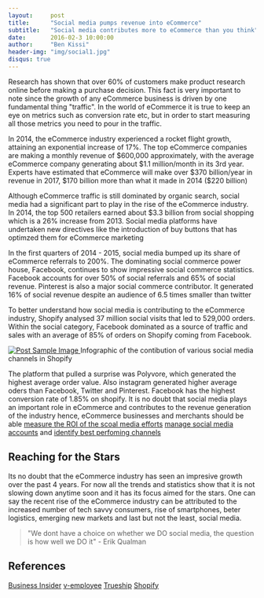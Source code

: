 ```yaml
---
layout:     post
title:      "Social media pumps revenue into eCommerce"
subtitle:   "Social media contributes more to eCommerce than you think"
date:       2016-02-3 10:00:00
author:     "Ben Kissi"
header-img: "img/social1.jpg"
disqus: true
---
```


<p>Research has shown that over 60% of customers make product research online before making a purchase decision. This fact is very important to note since the growth of any eCommerce business is driven by one fundamental thing "traffic". In the world of eCommerce it is true to keep an eye on metrics such as conversion rate etc, but in order to start measuring all those metrics you need to pour in the traffic.</p>

<p>In 2014, the eCommerce industry experienced a rocket flight growth, attaining an exponential increase of 17%. The top eCommerce companies are making a monthly revenue of $600,000 approximately, with the average eCommerce company generating about $1.1 million/month in its 3rd year. Experts have estimated that eCommerce will make over $370 billion/year in revenue in 2017, $170 billion more than what it made in 2014 ($220 billion)</p>

<p>Although eCommerce traffic is still dominated by organic search, social media had a significant part to play in the rise of the eCommerce industry. In 2014, the top 500 retailers earned about $3.3 billion from social shopping which is a 26% increase from 2013. Social media platforms have undertaken new directives like the introduction of buy buttons that has optimzed them for eCommerce marketing </p>

<p>In the first quarters of 2014 - 2015, social media bumped up its share of eCommerce referrals to 200%. The dominating social commerce power house, Facebook, continues to show impressive social commerce statistics. Facebook accounts for over 50% of social referrals and 65% of social revenue. Pinterest is also a major social commerce contributor. It generated 16% of social revenue despite an audience of 6.5 times smaller than twitter</p>

<p>To better understand how social media is contributing to the eCommerce industry, Shopify analysed 37 million social visits that led to 529,000 orders. Within the social category, Facebook dominated as a source of traffic and sales with an average of 85% of orders on Shopify coming from Facebook.</p>
<a target="blank" href="https://www.shopify.com/infographics/social-commerce">
    <img src="{{ site.baseurl }}/img/social.png" alt="Post Sample Image">
</a>
<span class="caption text-muted">Infographic of the contibution of various social media channels in Shopify</span>

<p>The platform that pulled a surprise was Polyvore, which generated the highest average order value. Also instagram generated higher average oders than Facebook, Twitter and Pinterest.
Facebook has the highest conversion rate of 1.85% on shopify. It is no doubt that social media plays an important role in eCommerce and contributes to the revenue generation of the industry hence, eCommerce businesses and merchants should be able  <a target="blank" href="http://cocktailinsights.com/">measure the ROI of the scoal media efforts</a> <a href="http://cocktailinsights.com/"> manage social media accounts</a> and <a href="http://cocktailinsights.com/">identify best perfoming channels</a> </p>

<h2 class="section-heading">Reaching for the Stars</h2>

<p>Its no doubt that the eCommerce industry has seen an impresive growth over the past 4 years. For now all the trends and statistics show that it is not slowing down anytime soon and it has its focus aimed for the stars.
One can say the recent rise of the eCommerce industry can be attributed to the increased number of tech savvy consumers, rise of smartphones, beter logistics, emerging new markets and last but not the least, social media.</p>

<blockquote>"We dont have a choice on whether we DO social media, the question is how well we DO it" - Erik Qualman</blockquote>

<h2 class="section-heading">References</h2>

<a href="http://www.businessinsider.com/social-commerce-2015-report-2015-6">Business Insider</a>
<a href="http://www.vemployee.com/staging_old/blog/e-commerce-statistics-that-will-blow-your-mind/">v-employee</a>
<a href="http://www.trueship.com/blog/2015/01/06/powerful-social-media-ecommerce-statistics-that-will-make-you-rethink-e-retailing-altogether/">Trueship</a>
<a href="https://www.shopify.com/infographics/social-commerce">Shopify</a>
